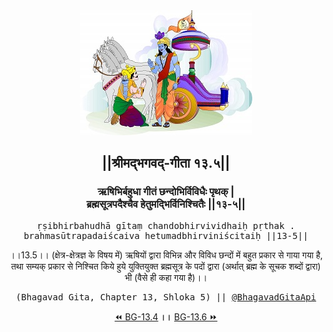 <center><img src="../../asset/BG.png" alt="#API #bhagavadgitaapi #slok #nodejs #js #api #gitaapi #krishna #hinduism #vedic #ISKCON #shreemadbhagavadgita #technology"/>
<h2>||श्रीमद्‍भगवद्‍-गीता १३.५||</h2>
<h3>ऋषिभिर्बहुधा गीतं छन्दोभिर्विविधैः पृथक् |<br/>ब्रह्मसूत्रपदैश्चैव हेतुमद्भिर्विनिश्चितैः ||१३-५||</h3>
<pre>ṛṣibhirbahudhā gītaṃ chandobhirvividhaiḥ pṛthak .<br/>brahmasūtrapadaiścaiva hetumadbhirviniścitaiḥ ||13-5||</pre>
<p>।।13.5।। (क्षेत्र-क्षेत्रज्ञ के विषय में) ऋषियों द्वारा विभिन्न और विविध छन्दों में बहुत प्रकार से गाया गया है, तथा सम्यक् प्रकार से निश्चित किये हुये युक्तियुक्त ब्रह्मसूत्र के पदों द्वारा (अर्थात् ब्रह्म के सूचक शब्दों द्वारा) भी (वैसे ही कहा गया है)।।</p>
<pre>(Bhagavad Gita, Chapter 13, Shloka 5) || <a href="https://twitter.com/bhagavadgitaapi">@BhagavadGitaApi</a></pre><a href="../../13/4">⏪  BG-13.4</a><b>        ।।        </b><a href="../../13/6">BG-13.6  ⏩</a></center>